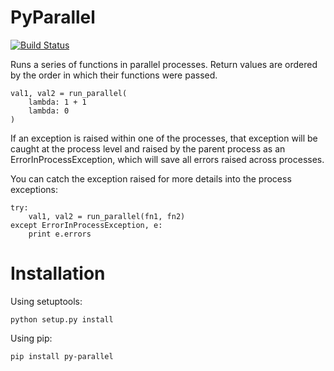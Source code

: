 # PyParallel

[![Build Status](https://travis-ci.org/Shapeways/py-parallel.svg?branch=master)](https://travis-ci.org/Shapeways/py-parallel)

Runs a series of functions in parallel processes. Return values are ordered by the order in which their functions
were passed.

    val1, val2 = run_parallel(
        lambda: 1 + 1
        lambda: 0
    )

If an exception is raised within one of the processes, that exception will be caught at the process
level and raised by the parent process as an ErrorInProcessException, which will save all errors raised across
processes.

You can catch the exception raised for more details into the process exceptions:

    try:
        val1, val2 = run_parallel(fn1, fn2)
    except ErrorInProcessException, e:
        print e.errors

# Installation

Using setuptools:

    python setup.py install

Using pip:

    pip install py-parallel
